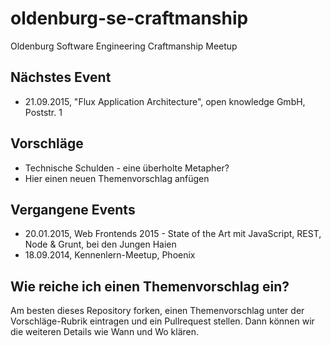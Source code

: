 # oldenburg-se-craftmanship
Oldenburg Software Engineering Craftmanship Meetup

## Nächstes Event
* 21.09.2015, "Flux Application Architecture", open knowledge GmbH, Poststr. 1 

## Vorschläge
* Technische Schulden - eine überholte Metapher? 
* Hier einen neuen Themenvorschlag anfügen

## Vergangene Events
* 20.01.2015, Web Frontends 2015 - State of the Art mit JavaScript, REST, Node & Grunt, bei den Jungen Haien
* 18.09.2014, Kennenlern-Meetup, Phoenix

## Wie reiche ich einen Themenvorschlag ein?
Am besten dieses Repository forken, einen Themenvorschlag unter der Vorschläge-Rubrik eintragen und ein Pullrequest stellen. Dann können wir die weiteren Details wie Wann und Wo klären. 

